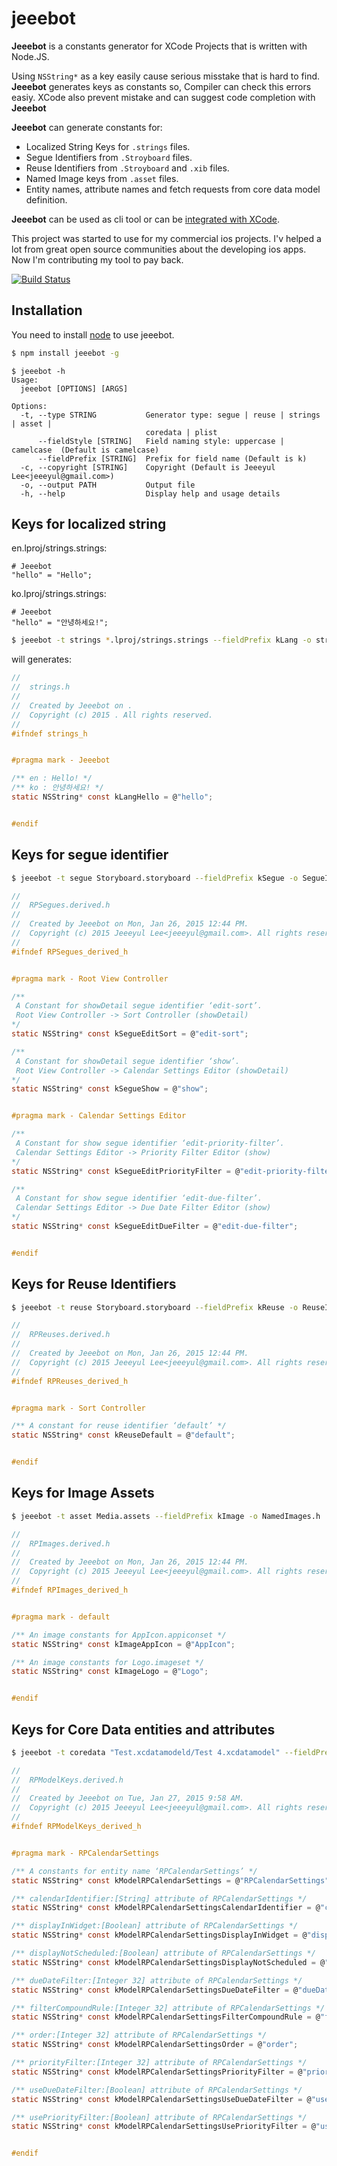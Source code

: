 # jeeebot

**Jeeebot** is a constants generator for XCode Projects that is written with Node.JS.

Using `NSString*` as a key easily cause serious misstake that is hard to find.
**Jeeebot** generates keys as constants so, Compiler can check this errors easiy.
XCode also prevent mistake and can suggest code completion with **Jeeebot**

**Jeeebot** can generate constants for:

* Localized String Keys for `.strings` files.
* Segue Identifiers from `.Stroyboard` files.
* Reuse Identifiers from `.Stroyboard` and `.xib` files.
* Named Image keys from `.asset` files.
* Entity names, attribute names and fetch requests from core data model definition.

**Jeeebot** can be used as cli tool or can be [integrated with XCode](https://github.com/jeeeyul/jeeebot/wiki/Integration-with-Xcode).

This project was started to use for my commercial ios projects.
I'v helped a lot from great open source communities about the developing ios apps.
Now I'm contributing my tool to pay back.

[![Build Status](https://travis-ci.org/jeeeyul/jeeebot.svg)](https://travis-ci.org/jeeeyul/jeeebot)


## Installation

You need to install [node](http://nodejs.org) to use jeeebot.

```bash
$ npm install jeeebot -g
```

```
$ jeeebot -h
Usage:
  jeeebot [OPTIONS] [ARGS]

Options: 
  -t, --type STRING           Generator type: segue | reuse | strings | asset | 
                              coredata | plist 
      --fieldStyle [STRING]   Field naming style: uppercase | camelcase  (Default is camelcase)
      --fieldPrefix [STRING]  Prefix for field name (Default is k)
  -c, --copyright [STRING]    Copyright (Default is Jeeeyul Lee<jeeeyul@gmail.com>)
  -o, --output PATH           Output file
  -h, --help                  Display help and usage details
```


## Keys for localized string

en.lproj/strings.strings:
```
# Jeeebot
"hello" = "Hello";
```

ko.lproj/strings.strings:
```
# Jeeebot
"hello" = "안녕하세요!";
```

```bash
$ jeeebot -t strings *.lproj/strings.strings --fieldPrefix kLang -o strings.h
```

will generates:

```h
//
//  strings.h
//
//  Created by Jeeebot on .
//  Copyright (c) 2015 . All rights reserved.
//
#ifndef strings_h


#pragma mark - Jeeebot

/** en : Hello! */
/** ko : 안녕하세요! */
static NSString* const kLangHello = @"hello";


#endif

```

## Keys for segue identifier
```bash
$ jeeebot -t segue Storyboard.storyboard --fieldPrefix kSegue -o SegueIdentifiers.h
```
```h
//
//  RPSegues.derived.h
//
//  Created by Jeeebot on Mon, Jan 26, 2015 12:44 PM.
//  Copyright (c) 2015 Jeeeyul Lee<jeeeyul@gmail.com>. All rights reserved.
//
#ifndef RPSegues_derived_h


#pragma mark - Root View Controller

/**
 A Constant for showDetail segue identifier ‘edit-sort’.
 Root View Controller -> Sort Controller (showDetail)
*/
static NSString* const kSegueEditSort = @"edit-sort";

/**
 A Constant for showDetail segue identifier ‘show’.
 Root View Controller -> Calendar Settings Editor (showDetail)
*/
static NSString* const kSegueShow = @"show";


#pragma mark - Calendar Settings Editor

/**
 A Constant for show segue identifier ‘edit-priority-filter’.
 Calendar Settings Editor -> Priority Filter Editor (show)
*/
static NSString* const kSegueEditPriorityFilter = @"edit-priority-filter";

/**
 A Constant for show segue identifier ‘edit-due-filter’.
 Calendar Settings Editor -> Due Date Filter Editor (show)
*/
static NSString* const kSegueEditDueFilter = @"edit-due-filter";


#endif
```

## Keys for Reuse Identifiers
```bash
$ jeeebot -t reuse Storyboard.storyboard --fieldPrefix kReuse -o ReuseIdentifiers.h
```
```h
//
//  RPReuses.derived.h
//
//  Created by Jeeebot on Mon, Jan 26, 2015 12:44 PM.
//  Copyright (c) 2015 Jeeeyul Lee<jeeeyul@gmail.com>. All rights reserved.
//
#ifndef RPReuses_derived_h


#pragma mark - Sort Controller

/** A constant for reuse identifier ‘default’ */
static NSString* const kReuseDefault = @"default";


#endif
```

## Keys for Image Assets
```bash
$ jeeebot -t asset Media.assets --fieldPrefix kImage -o NamedImages.h
```
```h
//
//  RPImages.derived.h
//
//  Created by Jeeebot on Mon, Jan 26, 2015 12:44 PM.
//  Copyright (c) 2015 Jeeeyul Lee<jeeeyul@gmail.com>. All rights reserved.
//
#ifndef RPImages_derived_h


#pragma mark - default

/** An image constants for AppIcon.appiconset */
static NSString* const kImageAppIcon = @"AppIcon";

/** An image constants for Logo.imageset */
static NSString* const kImageLogo = @"Logo";


#endif
```

## Keys for Core Data entities and attributes
```bash
$ jeeebot -t coredata "Test.xcdatamodeld/Test 4.xcdatamodel" --fieldPrefix kModel -o ModelKeys.h
```
```h
//
//  RPModelKeys.derived.h
//
//  Created by Jeeebot on Tue, Jan 27, 2015 9:58 AM.
//  Copyright (c) 2015 Jeeeyul Lee<jeeeyul@gmail.com>. All rights reserved.
//
#ifndef RPModelKeys_derived_h


#pragma mark - RPCalendarSettings

/** A constants for entity name ‘RPCalendarSettings’ */
static NSString* const kModelRPCalendarSettings = @"RPCalendarSettings";

/** calendarIdentifier:[String] attribute of RPCalendarSettings */
static NSString* const kModelRPCalendarSettingsCalendarIdentifier = @"calendarIdentifier";

/** displayInWidget:[Boolean] attribute of RPCalendarSettings */
static NSString* const kModelRPCalendarSettingsDisplayInWidget = @"displayInWidget";

/** displayNotScheduled:[Boolean] attribute of RPCalendarSettings */
static NSString* const kModelRPCalendarSettingsDisplayNotScheduled = @"displayNotScheduled";

/** dueDateFilter:[Integer 32] attribute of RPCalendarSettings */
static NSString* const kModelRPCalendarSettingsDueDateFilter = @"dueDateFilter";

/** filterCompoundRule:[Integer 32] attribute of RPCalendarSettings */
static NSString* const kModelRPCalendarSettingsFilterCompoundRule = @"filterCompoundRule";

/** order:[Integer 32] attribute of RPCalendarSettings */
static NSString* const kModelRPCalendarSettingsOrder = @"order";

/** priorityFilter:[Integer 32] attribute of RPCalendarSettings */
static NSString* const kModelRPCalendarSettingsPriorityFilter = @"priorityFilter";

/** useDueDateFilter:[Boolean] attribute of RPCalendarSettings */
static NSString* const kModelRPCalendarSettingsUseDueDateFilter = @"useDueDateFilter";

/** usePriorityFilter:[Boolean] attribute of RPCalendarSettings */
static NSString* const kModelRPCalendarSettingsUsePriorityFilter = @"usePriorityFilter";


#endif
```
